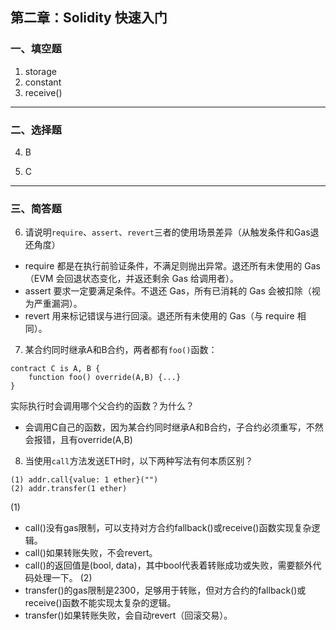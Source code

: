 ## 第二章：Solidity 快速入门

### 一、填空题

1. storage
2. constant  
4. receive()

---

### 二、选择题

4. B

5. C

---

### 三、简答题

6. 请说明`require`、`assert`、`revert`三者的使用场景差异（从触发条件和Gas退还角度）
- require 都是在执行前验证条件，不满足则抛出异常。退还所有未使用的 Gas（EVM 会回退状态变化，并返还剩余 Gas 给调用者）。
- assert 要求一定要满足条件。不退还 Gas，所有已消耗的 Gas 会被扣除（视为严重漏洞）。
- revert 用来标记错误与进行回滚。退还所有未使用的 Gas（与 require 相同）。


7. 某合约同时继承A和B合约，两者都有`foo()`函数：

```solidity
contract C is A, B {
    function foo() override(A,B) {...}
}
```

实际执行时会调用哪个父合约的函数？为什么？
- 会调用C自己的函数，因为某合约同时继承A和B合约，子合约必须重写，不然会报错，且有override(A,B)


8. 当使用`call`方法发送ETH时，以下两种写法有何本质区别？

```solidity
(1) addr.call{value: 1 ether}("")
(2) addr.transfer(1 ether)
```
(1)
- call()没有gas限制，可以支持对方合约fallback()或receive()函数实现复杂逻辑。
- call()如果转账失败，不会revert。
- call()的返回值是(bool, data)，其中bool代表着转账成功或失败，需要额外代码处理一下。
(2)
- transfer()的gas限制是2300，足够用于转账，但对方合约的fallback()或receive()函数不能实现太复杂的逻辑。
- transfer()如果转账失败，会自动revert（回滚交易）。